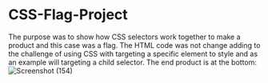 # CSS-Flag-Project
The purpose was to show how CSS selectors work together to make a product and this case was a flag. The HTML code was not change adding to the challenge of using CSS with targeting a specific element to style and as an example will targeting a child selector.
The end product is at the bottom:
![Screenshot (154)](https://github.com/Chewy8234/CSS-Flag-Project/assets/72936062/d7fa902f-73a3-45bb-971d-c1051050515a)
